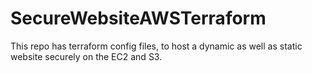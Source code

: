 # SecureWebsiteAWSTerraform
This repo has terraform config files, to host a dynamic as well as static website securely on the EC2 and S3.
